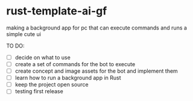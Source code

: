 # rust-template-ai-gf
making a background app for pc that can execute commands and runs a simple cute ui

<p> TO DO: </p>

- [ ] decide on what to use
- [ ] create a set of commands for the bot to execute
- [ ] create concept and image assets for the bot and implement them
- [ ] learn how to run a background app in Rust
- [ ] keep the project open source
- [ ] testing first release
